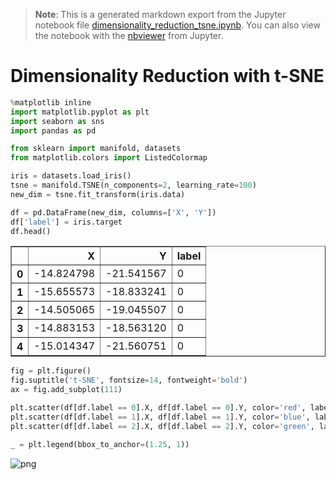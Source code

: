 >**Note**: This is a generated markdown export from the Jupyter notebook file [dimensionality_reduction_tsne.ipynb](dimensionality_reduction_tsne.ipynb).
>You can also view the notebook with the [nbviewer](https://nbviewer.jupyter.org/github/rueedlinger/machine-learning-snippets/blob/master/notebooks/unsupervised/dimensionality_reduction/tsne/dimensionality_reduction_tsne.ipynb) from Jupyter. 

# Dimensionality Reduction with t-SNE


```python
%matplotlib inline
import matplotlib.pyplot as plt
import seaborn as sns
import pandas as pd

from sklearn import manifold, datasets
from matplotlib.colors import ListedColormap

```


```python
iris = datasets.load_iris()
tsne = manifold.TSNE(n_components=2, learning_rate=100)
new_dim = tsne.fit_transform(iris.data)
```


```python
df = pd.DataFrame(new_dim, columns=['X', 'Y'])
df['label'] = iris.target
df.head()
```




<div>
<table border="1" class="dataframe">
  <thead>
    <tr style="text-align: right;">
      <th></th>
      <th>X</th>
      <th>Y</th>
      <th>label</th>
    </tr>
  </thead>
  <tbody>
    <tr>
      <th>0</th>
      <td>-14.824798</td>
      <td>-21.541567</td>
      <td>0</td>
    </tr>
    <tr>
      <th>1</th>
      <td>-15.655573</td>
      <td>-18.833241</td>
      <td>0</td>
    </tr>
    <tr>
      <th>2</th>
      <td>-14.505065</td>
      <td>-19.045507</td>
      <td>0</td>
    </tr>
    <tr>
      <th>3</th>
      <td>-14.883153</td>
      <td>-18.563120</td>
      <td>0</td>
    </tr>
    <tr>
      <th>4</th>
      <td>-15.014347</td>
      <td>-21.560751</td>
      <td>0</td>
    </tr>
  </tbody>
</table>
</div>




```python
fig = plt.figure()
fig.suptitle('t-SNE', fontsize=14, fontweight='bold')
ax = fig.add_subplot(111)

plt.scatter(df[df.label == 0].X, df[df.label == 0].Y, color='red', label=iris.target_names[0])
plt.scatter(df[df.label == 1].X, df[df.label == 1].Y, color='blue', label=iris.target_names[1])
plt.scatter(df[df.label == 2].X, df[df.label == 2].Y, color='green', label=iris.target_names[2])

_ = plt.legend(bbox_to_anchor=(1.25, 1))
```


    
![png](dimensionality_reduction_tsne_files/dimensionality_reduction_tsne_4_0.png)
    
